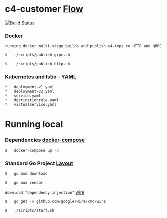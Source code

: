 # c4-customer [Flow](https://github.com/FernandoCagale/c4-kustomize)

[![Build Status](https://travis-ci.org/FernandoCagale/c4-customer.svg?branch=master)](https://travis-ci.org/FernandoCagale/c4-customer)

### Docker

`running docker multi-stage builds and publish c4-type to HTTP and gRPC`

```sh
$   ./scripts/publish-grpc.sh
```

```sh
$   ./scripts/publish-http.sh
```

### Kubernetes and Istio - [YAML](https://github.com/FernandoCagale/c4-kustomize/tree/master/c4-customer/base)

    *   deployment-v1.yaml
    *   deployment-v2.yaml
    *   service.yaml
    *   destinationrule.yaml
    *   virtualservice.yaml

# Running local

### Dependencies [docker-compose](https://github.com/FernandoCagale/c4-kustomize/blob/master/docker-compose.yml)

```sh
$   docker-compose up -d
```

### Standard Go Project [Layout](https://github.com/golang-standards/project-layout)

```sh
$   go mod download
```

```sh
$   go mod vendor
```

`download "dependency injection"` [wire](https://github.com/google/wire)

```sh
$   go get -u github.com/google/wire/cmd/wire
```

```sh
$   ./scripts/start.sh
```
